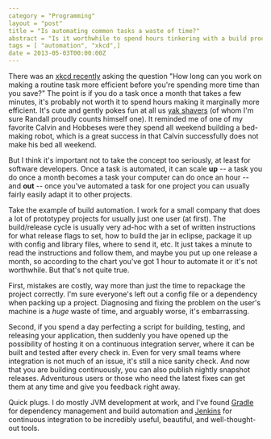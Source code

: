 ```yaml
---
category = "Programming"
layout = "post"
title = "Is automating common tasks a waste of time?"
abstract = "Is it worthwhile to spend hours tinkering with a build process, when you can really only hope to save yourself a few minutes a week? (I think so)"
tags = [ "automation", "xkcd",]
date = 2013-05-03T00:00:00Z
---
```



There was an [xkcd recently][] asking the question "How long can you
work on making a routine task more efficient before you're spending more
time than you save?" The point is if you do a task once a month that
takes a few minutes, it's probably not worth it to spend hours making it
marginally more efficient. It's cute and gently pokes fun at all us [yak
shavers][] (of whom I'm sure Randall proudly counts himself one). It
reminded me of one of my favorite Calvin and Hobbeses were they spend
all weekend building a bed-making robot, which is a great success in
that Calvin successfully does not make his bed all weekend.

But I think it's important not to take the concept too seriously, at
least for software developers. Once a task is automated, it can scale
**up** -- a task you do once a month becomes a task your computer can do
once an hour -- and **out** -- once you've automated a task for one
project you can usually fairly easily adapt it to other projects.

Take the example of build automation. I work for a small company that
does a lot of prototypey projects for usually just one user (at first).
The build/release cycle is usually very ad-hoc with a set of written
instructions for what release flags to set, how to build the jar in
eclipse, package it up with config and library files, where to send it,
etc. It just takes a minute to read the instructions and follow them,
and maybe you put up one release a month, so according to the chart
you've got 1 hour to automate it or it's not worthwhile. But that's not
quite true.

First, mistakes are costly, way more than just the time to repackage the
project correctly. I'm sure everyone's left out a config file or a
dependency when packing up a project. Diagnosing and fixing the problem
on the user's machine is a *huge* waste of time, and arguably worse,
it's embarrassing.

Second, if you spend a day perfecting a script for building, testing,
and releasing your application, then suddenly you have opened up the
possibility of hosting it on a continuous integration server, where it
can be built and tested after every check in. Even for very small teams
where integration is not much of an issue, it's still a nice sanity
check. And now that you are building continuously, you can also publish
nightly snapshot releases. Adventurous users or those who need the
latest fixes can get them at any time and give you feedback right away.

Quick plugs. I do mostly JVM development at work, and I've found
[Gradle][] for dependency management and build automation and
[Jenkins][] for continuous integration to be incredibly useful,
beautiful, and well-thought-out tools.

  [xkcd recently]: https://xkcd.com/1205/
  [yak shavers]: http://projects.csail.mit.edu/gsb/old-archive/gsb-archive/gsb2000-02-11.html
  [Gradle]: http://www.gradle.org/
  [Jenkins]: http://jenkins-ci.org/

